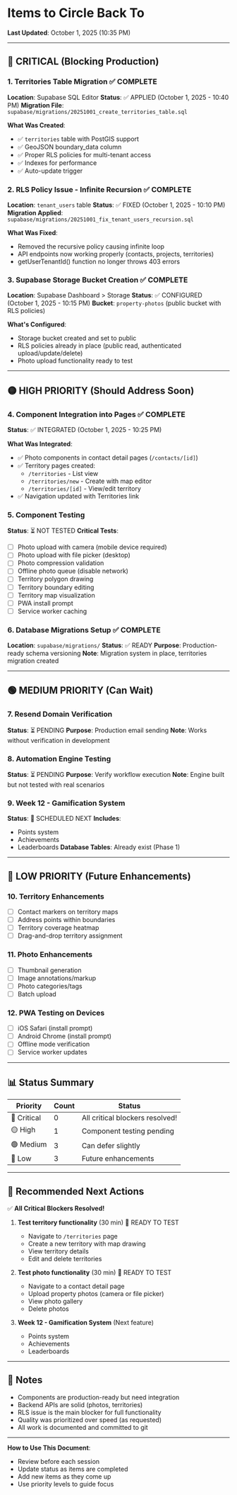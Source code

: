 # Items to Circle Back To

**Last Updated**: October 1, 2025 (10:35 PM)

---

## 🔴 CRITICAL (Blocking Production)

### 1. Territories Table Migration ✅ COMPLETE
**Location**: Supabase SQL Editor
**Status**: ✅ APPLIED (October 1, 2025 - 10:40 PM)
**Migration File**: `supabase/migrations/20251001_create_territories_table.sql`

**What Was Created**:
- ✅ `territories` table with PostGIS support
- ✅ GeoJSON boundary_data column
- ✅ Proper RLS policies for multi-tenant access
- ✅ Indexes for performance
- ✅ Auto-update trigger

### 2. RLS Policy Issue - Infinite Recursion ✅ COMPLETE
**Location**: `tenant_users` table
**Status**: ✅ FIXED (October 1, 2025 - 10:10 PM)
**Migration Applied**: `supabase/migrations/20251001_fix_tenant_users_recursion.sql`

**What Was Fixed**:
- Removed the recursive policy causing infinite loop
- API endpoints now working properly (contacts, projects, territories)
- getUserTenantId() function no longer throws 403 errors

### 3. Supabase Storage Bucket Creation ✅ COMPLETE
**Location**: Supabase Dashboard > Storage
**Status**: ✅ CONFIGURED (October 1, 2025 - 10:15 PM)
**Bucket**: `property-photos` (public bucket with RLS policies)

**What's Configured**:
- Storage bucket created and set to public
- RLS policies already in place (public read, authenticated upload/update/delete)
- Photo upload functionality ready to test

---

## 🟡 HIGH PRIORITY (Should Address Soon)

### 4. Component Integration into Pages ✅ COMPLETE
**Status**: ✅ INTEGRATED (October 1, 2025 - 10:25 PM)

**What Was Integrated**:
- ✅ Photo components in contact detail pages (`/contacts/[id]`)
- ✅ Territory pages created:
  - `/territories` - List view
  - `/territories/new` - Create with map editor
  - `/territories/[id]` - View/edit territory
- ✅ Navigation updated with Territories link

### 5. Component Testing
**Status**: ⏳ NOT TESTED
**Critical Tests**:
- [ ] Photo upload with camera (mobile device required)
- [ ] Photo upload with file picker (desktop)
- [ ] Photo compression validation
- [ ] Offline photo queue (disable network)
- [ ] Territory polygon drawing
- [ ] Territory boundary editing
- [ ] Territory map visualization
- [ ] PWA install prompt
- [ ] Service worker caching

### 6. Database Migrations Setup ✅ COMPLETE
**Location**: `supabase/migrations/`
**Status**: ✅ READY
**Purpose**: Production-ready schema versioning
**Note**: Migration system in place, territories migration created

---

## 🟢 MEDIUM PRIORITY (Can Wait)

### 7. Resend Domain Verification
**Status**: ⏳ PENDING
**Purpose**: Production email sending
**Note**: Works without verification in development

### 8. Automation Engine Testing
**Status**: ⏳ PENDING
**Purpose**: Verify workflow execution
**Note**: Engine built but not tested with real scenarios

### 9. Week 12 - Gamification System
**Status**: 📅 SCHEDULED NEXT
**Includes**:
- Points system
- Achievements
- Leaderboards
**Database Tables**: Already exist (Phase 1)

---

## 🔵 LOW PRIORITY (Future Enhancements)

### 10. Territory Enhancements
- [ ] Contact markers on territory maps
- [ ] Address points within boundaries
- [ ] Territory coverage heatmap
- [ ] Drag-and-drop territory assignment

### 11. Photo Enhancements
- [ ] Thumbnail generation
- [ ] Image annotations/markup
- [ ] Photo categories/tags
- [ ] Batch upload

### 12. PWA Testing on Devices
- [ ] iOS Safari (install prompt)
- [ ] Android Chrome (install prompt)
- [ ] Offline mode verification
- [ ] Service worker updates

---

## 📊 Status Summary

| Priority | Count | Status |
|----------|-------|--------|
| 🔴 Critical | 0 | All critical blockers resolved! |
| 🟡 High | 1 | Component testing pending |
| 🟢 Medium | 3 | Can defer slightly |
| 🔵 Low | 3 | Future enhancements |

---

## 🎯 Recommended Next Actions

✅ **All Critical Blockers Resolved!**

1. **Test territory functionality** (30 min) 🎯 READY TO TEST
   - Navigate to `/territories` page
   - Create a new territory with map drawing
   - View territory details
   - Edit and delete territories

2. **Test photo functionality** (30 min) 🎯 READY TO TEST
   - Navigate to a contact detail page
   - Upload property photos (camera or file picker)
   - View photo gallery
   - Delete photos

3. **Week 12 - Gamification System** (Next feature)
   - Points system
   - Achievements
   - Leaderboards

---

## 📝 Notes

- Components are production-ready but need integration
- Backend APIs are solid (photos, territories)
- RLS issue is the main blocker for full functionality
- Quality was prioritized over speed (as requested)
- All work is documented and committed to git

---

**How to Use This Document**:
- Review before each session
- Update status as items are completed
- Add new items as they come up
- Use priority levels to guide focus

